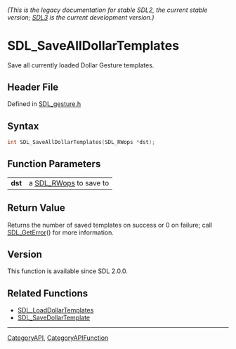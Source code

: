 ###### (This is the legacy documentation for stable SDL2, the current stable version; [SDL3](https://wiki.libsdl.org/SDL3/) is the current development version.)
# SDL_SaveAllDollarTemplates

Save all currently loaded Dollar Gesture templates.

## Header File

Defined in [SDL_gesture.h](https://github.com/libsdl-org/SDL/blob/SDL2/include/SDL_gesture.h)

## Syntax

```c
int SDL_SaveAllDollarTemplates(SDL_RWops *dst);

```

## Function Parameters

|             |                                     |
| ----------- | ----------------------------------- |
| **dst**     | a [SDL_RWops](SDL_RWops) to save to |

## Return Value

Returns the number of saved templates on success or 0 on failure; call
[SDL_GetError](SDL_GetError)() for more information.

## Version

This function is available since SDL 2.0.0.

## Related Functions

* [SDL_LoadDollarTemplates](SDL_LoadDollarTemplates)
* [SDL_SaveDollarTemplate](SDL_SaveDollarTemplate)

----
[CategoryAPI](CategoryAPI), [CategoryAPIFunction](CategoryAPIFunction)


